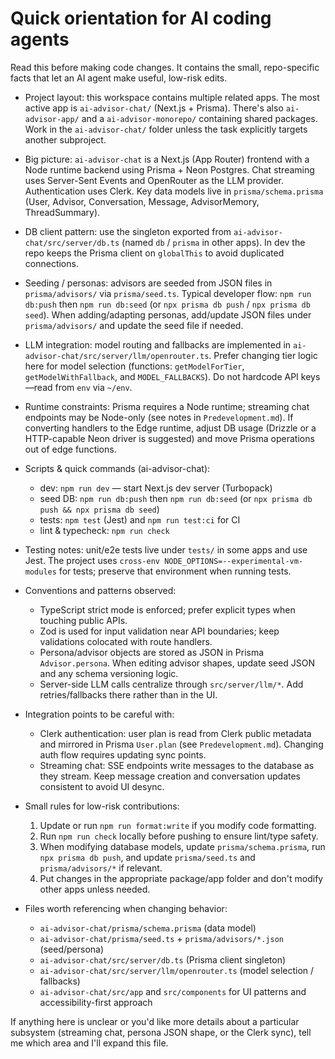 <!-- .github/copilot-instructions.md - guidance for AI coding agents working in this repo -->
# Quick orientation for AI coding agents

Read this before making code changes. It contains the small, repo-specific facts that let an AI agent make useful, low-risk edits.

- Project layout: this workspace contains multiple related apps. The most active app is `ai-advisor-chat/` (Next.js + Prisma). There's also `ai-advisor-app/` and a `ai-advisor-monorepo/` containing shared packages. Work in the `ai-advisor-chat/` folder unless the task explicitly targets another subproject.

- Big picture: `ai-advisor-chat` is a Next.js (App Router) frontend with a Node runtime backend using Prisma + Neon Postgres. Chat streaming uses Server-Sent Events and OpenRouter as the LLM provider. Authentication uses Clerk. Key data models live in `prisma/schema.prisma` (User, Advisor, Conversation, Message, AdvisorMemory, ThreadSummary).

- DB client pattern: use the singleton exported from `ai-advisor-chat/src/server/db.ts` (named `db` / `prisma` in other apps). In dev the repo keeps the Prisma client on `globalThis` to avoid duplicated connections.

- Seeding / personas: advisors are seeded from JSON files in `prisma/advisors/` via `prisma/seed.ts`. Typical developer flow: `npm run db:push` then `npm run db:seed` (or `npx prisma db push` / `npx prisma db seed`). When adding/adapting personas, add/update JSON files under `prisma/advisors/` and update the seed file if needed.

- LLM integration: model routing and fallbacks are implemented in `ai-advisor-chat/src/server/llm/openrouter.ts`. Prefer changing tier logic here for model selection (functions: `getModelForTier`, `getModelWithFallback`, and `MODEL_FALLBACKS`). Do not hardcode API keys—read from `env` via `~/env`.

- Runtime constraints: Prisma requires a Node runtime; streaming chat endpoints may be Node-only (see notes in `Predevelopment.md`). If converting handlers to the Edge runtime, adjust DB usage (Drizzle or a HTTP-capable Neon driver is suggested) and move Prisma operations out of edge functions.

- Scripts & quick commands (ai-advisor-chat):
  - dev: `npm run dev` — start Next.js dev server (Turbopack)
  - seed DB: `npm run db:push` then `npm run db:seed` (or `npx prisma db push && npx prisma db seed`)
  - tests: `npm test` (Jest) and `npm run test:ci` for CI
  - lint & typecheck: `npm run check`

- Testing notes: unit/e2e tests live under `tests/` in some apps and use Jest. The project uses `cross-env NODE_OPTIONS=--experimental-vm-modules` for tests; preserve that environment when running tests.

- Conventions and patterns observed:
  - TypeScript strict mode is enforced; prefer explicit types when touching public APIs.
  - Zod is used for input validation near API boundaries; keep validations colocated with route handlers.
  - Persona/advisor objects are stored as JSON in Prisma `Advisor.persona`. When editing advisor shapes, update seed JSON and any schema versioning logic.
  - Server-side LLM calls centralize through `src/server/llm/*`. Add retries/fallbacks there rather than in the UI.

- Integration points to be careful with:
  - Clerk authentication: user plan is read from Clerk public metadata and mirrored in Prisma `User.plan` (see `Predevelopment.md`). Changing auth flow requires updating sync points.
  - Streaming chat: SSE endpoints write messages to the database as they stream. Keep message creation and conversation updates consistent to avoid UI desync.

- Small rules for low-risk contributions:
  1. Update or run `npm run format:write` if you modify code formatting.
  2. Run `npm run check` locally before pushing to ensure lint/type safety.
  3. When modifying database models, update `prisma/schema.prisma`, run `npx prisma db push`, and update `prisma/seed.ts` and `prisma/advisors/*` if relevant.
  4. Put changes in the appropriate package/app folder and don't modify other apps unless needed.

- Files worth referencing when changing behavior:
  - `ai-advisor-chat/prisma/schema.prisma` (data model)
  - `ai-advisor-chat/prisma/seed.ts` + `prisma/advisors/*.json` (seed/persona)
  - `ai-advisor-chat/src/server/db.ts` (Prisma client singleton)
  - `ai-advisor-chat/src/server/llm/openrouter.ts` (model selection / fallbacks)
  - `ai-advisor-chat/src/app` and `src/components` for UI patterns and accessibility-first approach

If anything here is unclear or you'd like more details about a particular subsystem (streaming chat, persona JSON shape, or the Clerk sync), tell me which area and I'll expand this file.

